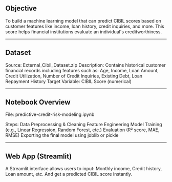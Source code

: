 ## Objective 
To build a machine learning model that can predict CIBIL scores based on customer features like income, loan history, credit inquiries, and more. This score helps financial institutions evaluate an individual's creditworthiness.

--- 

## Dataset
Source: External_Cibil_Dataset.zip
Description: Contains historical customer financial records including features such as:
Age, Income, Loan Amount, Credit Utilization, Number of Credit Inquiries, Existing Debt, Loan Repayment History
Target Variable: CIBIL Score (numerical)

---

## Notebook Overview
File: predictive-credit-risk-modeling.ipynb

Steps:
Data Preprocessing & Cleaning
Feature Engineering
Model Training (e.g., Linear Regression, Random Forest, etc.)
Evaluation (R² score, MAE, RMSE)
Exporting the final model using joblib or pickle

---

## Web App (Streamlit)
A Streamlit interface allows users to input:
Monthly income, Credit history, Loan amount, etc.
And get a predicted CIBIL score instantly.
